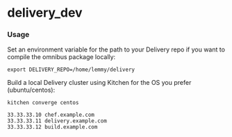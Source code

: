 # delivery_dev

### Usage
Set an environment variable for the path to your Delivery repo if you want to compile the omnibus package locally:

`export DELIVERY_REPO=/home/lemmy/delivery`

Build a local Delivery cluster using Kitchen for the OS you prefer (ubuntu/centos):

`kitchen converge centos`

```
33.33.33.10 chef.example.com
33.33.33.11 delivery.example.com
33.33.33.12 build.example.com
```

